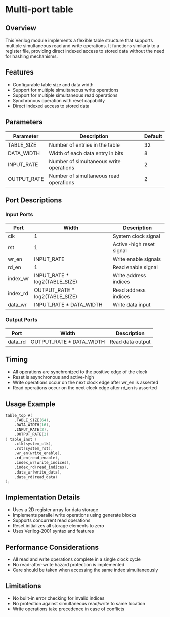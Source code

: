 # Multi-port table

## Overview
This Verilog module implements a flexible table structure that supports multiple simultaneous read and write operations. It functions similarly to a register file, providing direct indexed access to stored data without the need for hashing mechanisms.

## Features
- Configurable table size and data width
- Support for multiple simultaneous write operations
- Support for multiple simultaneous read operations
- Synchronous operation with reset capability
- Direct indexed access to stored data

## Parameters

| Parameter    | Description                                    | Default |
|-------------|------------------------------------------------|---------|
| TABLE_SIZE  | Number of entries in the table                 | 32      |
| DATA_WIDTH  | Width of each data entry in bits               | 8       |
| INPUT_RATE  | Number of simultaneous write operations        | 2       |
| OUTPUT_RATE | Number of simultaneous read operations         | 2       |

## Port Descriptions

### Input Ports

| Port      | Width                           | Description                    |
|-----------|----------------------------------|--------------------------------|
| clk       | 1                                | System clock signal            |
| rst       | 1                                | Active-high reset signal       |
| wr_en     | INPUT_RATE                       | Write enable signals           |
| rd_en     | 1                                | Read enable signal             |
| index_wr  | INPUT_RATE * log2(TABLE_SIZE)    | Write address indices         |
| index_rd  | OUTPUT_RATE * log2(TABLE_SIZE)   | Read address indices          |
| data_wr   | INPUT_RATE * DATA_WIDTH          | Write data input              |

### Output Ports

| Port      | Width                    | Description          |
|-----------|--------------------------|----------------------|
| data_rd   | OUTPUT_RATE * DATA_WIDTH | Read data output    |

## Timing
- All operations are synchronized to the positive edge of the clock
- Reset is asynchronous and active-high
- Write operations occur on the next clock edge after wr_en is asserted
- Read operations occur on the next clock edge after rd_en is asserted

## Usage Example
```verilog
table_top #(
    .TABLE_SIZE(64),
    .DATA_WIDTH(16),
    .INPUT_RATE(2),
    .OUTPUT_RATE(2)
) table_inst (
    .clk(system_clk),
    .rst(system_rst),
    .wr_en(write_enable),
    .rd_en(read_enable),
    .index_wr(write_indices),
    .index_rd(read_indices),
    .data_wr(write_data),
    .data_rd(read_data)
);
```

## Implementation Details
- Uses a 2D register array for data storage
- Implements parallel write operations using generate blocks
- Supports concurrent read operations
- Reset initializes all storage elements to zero
- Uses Verilog-2001 syntax and features

## Performance Considerations
- All read and write operations complete in a single clock cycle
- No read-after-write hazard protection is implemented
- Care should be taken when accessing the same index simultaneously

## Limitations
- No built-in error checking for invalid indices
- No protection against simultaneous read/write to same location
- Write operations take precedence in case of conflicts

